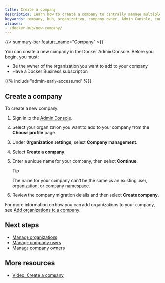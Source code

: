 ```yaml
---
title: Create a company
description: Learn how to create a company to centrally manage multiple organizations.
keywords: company, hub, organization, company owner, Admin Console, company management
aliases:
- /docker-hub/new-company/
---
```


{{< summary-bar feature_name="Company" >}}

You can create a new company in the Docker Admin Console. Before you begin, you must:
- Be the owner of the organization you want to add to your company
- Have a Docker Business subscription

{{% include "admin-early-access.md" %}}

## Create a company

To create a new company:

1. Sign in to the [Admin Console](https://app.docker.com/admin).
2. Select your organization you want to add to your company from the **Choose profile** page.
3. Under **Organization settings**, select **Company management**.
4. Select **Create a company**.
5. Enter a unique name for your company, then select **Continue**.

    > [!TIP]
    >
    > The name for your company can't be the same as an existing user, organization, or company namespace.

6. Review the company migration details and then select **Create company**.

For more information on how you can add organizations to your company, see [Add organizations to a company](./organizations.md#add-organizations-to-a-company).


## Next steps

- [Manage organizations](./organizations.md)
- [Manage company users](./users.md)
- [Manage company owners](./owners.md)

## More resources

- [Video: Create a company](https://youtu.be/XZ5_i6qiKho?feature=shared&t=359)
